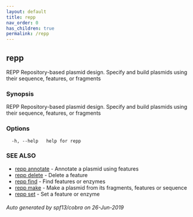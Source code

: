 ```yaml
---
layout: default
title: repp
nav_order: 0
has_children: true
permalink: /repp
---
```


## repp

REPP
Repository-based plasmid design. Specify and build plasmids using
their sequence, features, or fragments

### Synopsis

REPP
Repository-based plasmid design. Specify and build plasmids using
their sequence, features, or fragments

### Options

```
  -h, --help   help for repp
```

### SEE ALSO

- [repp annotate](repp_annotate) - Annotate a plasmid using features
- [repp delete](repp_delete) - Delete a feature
- [repp find](repp_find) - Find features or enzymes
- [repp make](repp_make) - Make a plasmid from its fragments, features or sequence
- [repp set](repp_set) - Set a feature or enzyme

###### Auto generated by spf13/cobra on 26-Jun-2019
